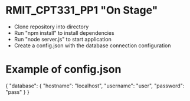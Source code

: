 # RMIT_CPT331_PP1 "On Stage"
- Clone repository into directory
- Run "npm install" to install dependencies
- Run "node server.js" to start application
- Create a config.json with the database connection configuration

# Example of config.json
{
    "database": {
        "hostname": "localhost",
        "username": "user",
        "password": "pass"
    }
}
